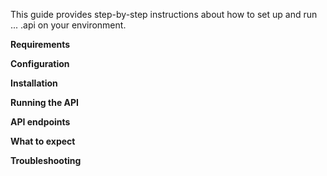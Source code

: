 This guide provides step-by-step instructions about how to set up and run ... .api on your environment.



**Requirements**



**Configuration**


**Installation**


**Running the API**


**API endpoints**



**What to expect**



**Troubleshooting**




